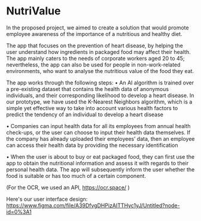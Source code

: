 # NutriValue

In the proposed project, we aimed to create a solution that would promote employee awareness of the importance of a nutritious and healthy diet.

The app that focuses on the prevention of heart disease, by helping the user understand how ingredients in packaged food may affect their health. The app mainly caters to the needs of corporate workers aged 20 to 45; nevertheless, the app can also be used for people in non-work-related environments, who want to analyse the nutritious value of the food they eat.

The app works through the following steps:
•	An AI algorithm is trained over a pre-existing dataset that contains the health data of anonymous individuals, and their corresponding likelihood to develop a heart disease. In our prototype, we have used the K-Nearest Neighbors algorithm, which is a simple yet effective way to take into account various health factors to predict the tendency of an individual to develop a heart disease

•	Companies can input health data for all its employees from annual health check-ups, or the user can choose to input their health data themselves. If the company has already uploaded their employees’ data, then an employee can access their health data by providing the necessary identification

•	When the user is about to buy or eat packaged food, they can first use the app to obtain the nutritional information and assess it with regards to their personal health data. The app will subsequently inform the user whether the food is suitable or has too much of a certain component.

(For the OCR, we used an API, https://ocr.space/ )

Here's our user interface design: https://www.figma.com/file/A39DfvgDHPizAITTHyc1yJ/Untitled?node-id=0%3A1

